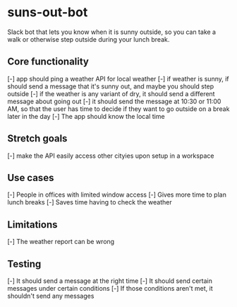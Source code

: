 # suns-out-bot
Slack bot that lets you know when it is sunny outside, so you can take a walk or otherwise step outside during your lunch break.

## Core functionality

[-] app should ping a weather API for local weather
[-] if weather is sunny, if should send a message that it's sunny out, and maybe you should step outside
[-] if the weather is any variant of dry, it should send a different message about going out
[-] it should send the message at 10:30 or 11:00 AM, so that the user has time to decide if they want to go outside on a break later in the day
[-] The app should know the local time


## Stretch goals

[-] make the API easily access other cityies upon setup in a workspace

## Use cases
[-] People in offices with limited window access
[-] Gives more time to plan lunch breaks
[-] Saves time having to check the weather

## Limitations
[-] The weather report can be wrong

## Testing
[-] It should send a message at the right time
[-] It should send certain messages under certain conditions
[-] If those conditions aren't met, it shouldn't send any messages